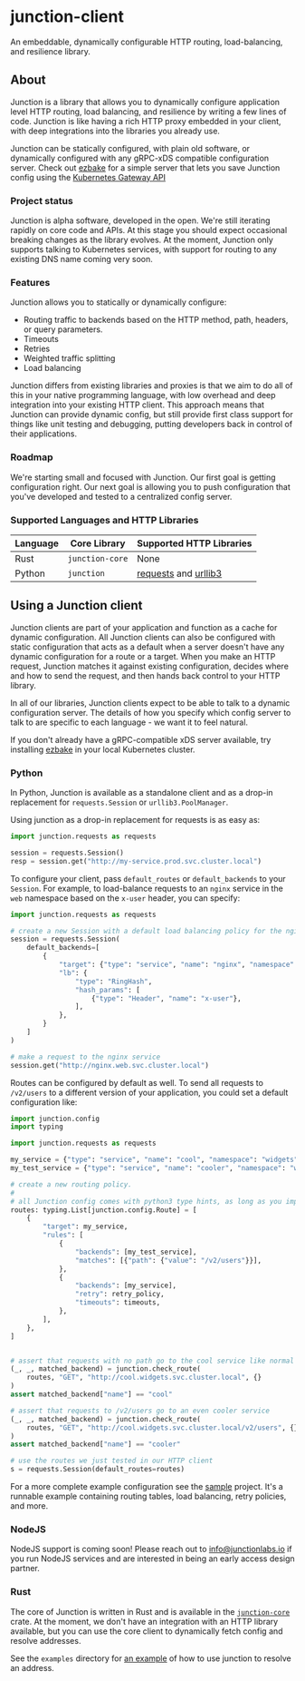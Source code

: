 # junction-client

An embeddable, dynamically configurable HTTP routing, load-balancing, and
resilience library.

## About

Junction is a library that allows you to dynamically configure application level
HTTP routing, load balancing, and resilience by writing a few lines of code.
Junction is like having a rich HTTP proxy embedded in your client, with deep
integrations into the libraries you already use.

Junction can be statically configured, with plain old software, or dynamically
configured with any gRPC-xDS compatible configuration server. Check out [ezbake]
for a simple server that lets you save Junction config using the
[Kubernetes Gateway API][gateway_api]

[ezbake]: https://github.com/junction-labs/ezbake
[gateway_api]: https://gateway-api.sigs.k8s.io/

### Project status

Junction is alpha software, developed in the open. We're still iterating rapidly
on core code and APIs. At this stage you should expect occasional breaking
changes as the library evolves. At the moment, Junction only supports talking to
Kubernetes services, with support for routing to any existing DNS name coming
very soon.

### Features

Junction allows you to statically or dynamically configure:

* Routing traffic to backends based on the HTTP method, path, headers, or query parameters.
* Timeouts
* Retries
* Weighted traffic splitting
* Load balancing

Junction differs from existing libraries and proxies is that we aim to do all of
this in your native programming language, with low overhead and deep integration
into your existing HTTP client. This approach means that Junction can provide
dynamic config, but still provide first class support for things like unit testing
and debugging, putting developers back in control of their applications.

### Roadmap

We're starting small and focused with Junction. Our first goal is getting
configuration right. Our next goal is allowing you to push configuration that
you've developed and tested to a centralized config server.

### Supported Languages and HTTP Libraries

| Language | Core Library      | Supported HTTP Libraries |
|----------|-------------------|--------------------------|
| Rust     | `junction-core`   |  None                    |
| Python   | `junction`        | [requests] and [urllib3] |

[requests]: https://pypi.org/project/requests/
[urllib3]: https://github.com/urllib3/urllib3

## Using a Junction client

Junction clients are part of your application and function as a cache for
dynamic configuration. All Junction clients can also be configured with static
configuration that acts as a default when a server doesn't have any dynamic
configuration for a route or a target. When you make an HTTP request, Junction
matches it against existing configuration, decides where and how to send the
request, and then hands back control to your HTTP library.

In all of our libraries, Junction clients expect to be able to talk to a dynamic
configuration server. The details of how you specify which config server to talk
to are specific to each language - we want it to feel natural.

If you don't already have a gRPC-compatible xDS server available, try installing
[ezbake](https://github.com/junction-labs/ezbake) in your local Kubernetes
cluster.

### Python

In Python, Junction is available as a standalone client and as a drop-in replacement
for `requests.Session` or `urllib3.PoolManager`.

Using junction as a drop-in replacement for requests is as easy as:

```python
import junction.requests as requests

session = requests.Session()
resp = session.get("http://my-service.prod.svc.cluster.local")
```

To configure your client, pass `default_routes` or `default_backends` to your
`Session`. For example, to load-balance requests to an `nginx` service in the
`web` namespace based on the `x-user` header, you can specify:

```python
import junction.requests as requests

# create a new Session with a default load balancing policy for the nginx service
session = requests.Session(
    default_backends=[
        {
            "target": {"type": "service", "name": "nginx", "namespace": "web"},
            "lb": {
                "type": "RingHash",
                "hash_params": [
                    {"type": "Header", "name": "x-user"},
                ],
            },
        }
    ]
)

# make a request to the nginx service
session.get("http://nginx.web.svc.cluster.local")
```

Routes can be configured by default as well. To send all requests to `/v2/users` to a different
version of your application, you could set a default configuration like:

```python
import junction.config
import typing

import junction.requests as requests

my_service = {"type": "service", "name": "cool", "namespace": "widgets"}
my_test_service = {"type": "service", "name": "cooler", "namespace": "widgets"}

# create a new routing policy.
#
# all Junction config comes with python3 type hints, as long as you import junction.config
routes: typing.List[junction.config.Route] = [
    {
        "target": my_service,
        "rules": [
            {
                "backends": [my_test_service],
                "matches": [{"path": {"value": "/v2/users"}}],
            },
            {
                "backends": [my_service],
                "retry": retry_policy,
                "timeouts": timeouts,
            },
        ],
    },
]


# assert that requests with no path go to the cool service like normal
(_, _, matched_backend) = junction.check_route(
    routes, "GET", "http://cool.widgets.svc.cluster.local", {}
)
assert matched_backend["name"] == "cool"

# assert that requests to /v2/users go to an even cooler service
(_, _, matched_backend) = junction.check_route(
    routes, "GET", "http://cool.widgets.svc.cluster.local/v2/users", {}
)
assert matched_backend["name"] == "cooler"

# use the routes we just tested in our HTTP client
s = requests.Session(default_routes=routes)
```

For a more complete example configuration see the [sample] project. It's a
runnable example containing routing tables, load balancing, retry policies, and
more.

[sample]: https://github.com/junction-labs/junction-client/tree/main/junction-python/samples/routing-and-load-balancing

### NodeJS

NodeJS support is coming soon! Please reach out to
[info@junctionlabs.io](mailto:info@junctionlabs.io) if you run NodeJS services
and are interested in being an early access design partner.

### Rust

The core of Junction is written in Rust and is available in the
[`junction-core`](https://github.com/junction-labs/junction-client/tree/main/crates/junction-core)
crate. At the moment, we don't have an integration with an HTTP library
available, but you can use the core client to dynamically fetch config and
resolve addresses.

See the `examples` directory for [an
example](https://github.com/junction-labs/junction-client/blob/main/crates/junction-core/examples/get-endpoints.rs)
of how to use junction to resolve an address.
